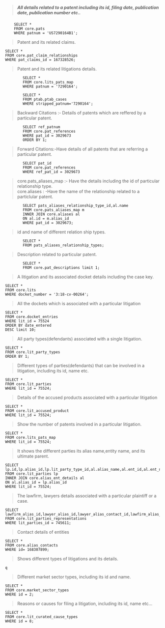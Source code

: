 > ##### All details related to a patent including its id, filing date, publication date, publication number etc..
>> 
		SELECT *
		FROM core.pats
		WHERE patnum = 'US7290164B1';
> Patent and its related claims.
```
SELECT *
FROM core.pat_claim_relationships
WHERE pat_claims_id = 167328526;
```
> Patent and its related litigations details. 
```
		SELECT *
		FROM core.lits_pats_map
		WHERE patnum = '7290164';
```


```
		SELECT * 
		FROM ptab.ptab_cases
		WHERE stripped_patnum='7290164';
```
> Backward Citations :- Details of patents which are reffered by a particular patent.
```
		SELECT ref_patnum
		FROM core.pat_references
		WHERE pat_id = 3029673
		ORDER BY 1;
```

> Forward Citations:-Have details of all patents that are referring a particular patent.
```
		SELECT pat_id
		FROM core.pat_references
		WHERE ref_pat_id = 3029673
```
> core.pats_aliases_map :- Have the details including the id of particular relationship type.  
> core.aliases : -Have the name of the relationship related to a  particlular patent.
```
		SELECT pats_aliases_relationship_type_id,al.name
		FROM core.pats_aliases_map m
		INNER JOIN core.aliases al
		ON al.id = m.alias_id
		WHERE pat_id = 3029673;
```
> id and name of different relation ship types.
```
		SELECT *
		FROM pats_aliases_relationship_types;
```
> Description related to particular patent.
```
		SELECT *
		FROM core.pat_descriptions limit 1;
```
> A litigation and its associated docket details including the case key.
```
SELECT * 
FROM core.lits 
WHERE docket_number = '3:18-cv-00264';
```
> All the dockets which is associated with a particular litigation
```
SELECT * 
FROM core.docket_entries 
WHERE lit_id = 75524 
ORDER BY date_entered 
DESC limit 10;
```
> All party types(defendants) associated with a single litigation.
```
SELECT * 
FROM core.lit_party_types 
ORDER BY 1;
```
> Different types of parties(defendants) that can be involved in a litigation, including its id, name etc.
```
SELECT *
FROM core.lit_parties 
WHERE lit_id = 75524;
```
> Details of the accused products associated with a particular litigation
```
SELECT * 
FROM core.lit_accused_product 
WHERE lit_id = 75524;
```
> Show the number of patents involved in a particular litigation.
```
SELECT * 
FROM core.lits_pats_map 
WHERE lit_id = 75524;
```
> It shows the different parties its alias name,entity name, and its ultimate parent.
```
SELECT lp.id,lp.alias_id,lp.lit_party_type_id,al.alias_name,al.ent_id,al.ent_name,al.ultimate_parent_id,al.ultimate_parent_name 
FROM core.lit_parties lp 
INNER JOIN core.alias_ent_details al 
ON al.alias_id = lp.alias_id  
WHERE lit_id = 75524;
```
> The lawfirm, lawyers details associated with a particular plaintiff or a case.
```
SELECT lawfirm_alias_id,lawyer_alias_id,lawyer_alias_contact_id,lawfirm_alias_contact_id 
FROM core.lit_parties_representations 
WHERE lit_parties_id = 745611;
```
> Contact details of entities
```
SELECT * 
FROM core.alias_contacts 
WHERE id= 168307899;
```
> Shows different types of litigations and its details.
```
q
```
> Different market sector types, including its id and name.
```
SELECT * 
FROM core.market_sector_types 
WHERE id = 2;
```
> Reasons or causes for filing a litigation, including its id, name etc...
```
SELECT * 
FROM core.lit_curated_cause_types 
WHERE id = 8;
```
